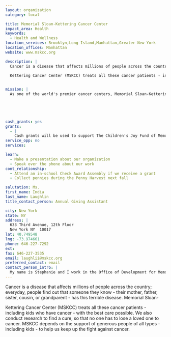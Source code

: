 ```yaml
---
layout: organization
category: local

title: Memorial Sloan-Kettering Cancer Center 
impact_area: Health
keywords: 
  - Health and Wellness
location_services: Brooklyn,Long Island,Manhattan,Greater New York
location_offices: Manhattan
website: www.mskcc.org

description: |
  Cancer is a disease that affects millions of people across the country; everyday, people find out that someone they know - their mother, father, sister, cousin, or grandparent - has this terrible disease. Memorial Sloan-

  Kettering Cancer Center (MSKCC) treats all these cancer patients - including kids who have cancer - with the best care possible. We also conduct research to find a cure, so that no one has to lose a loved one to cancer. MSKCC depends on the support of generous people of all types - including kids - to help us keep up the fight against cancer.

  
mission: |
  As one of the world's premier cancer centers, Memorial Sloan-Kettering Cancer Center is committed to exceptional patient care, leading-edge research, and superb educational programs. The close collaboration between our physicians and scientists is one of our unique strengths, enabling us to provide patients with the best care available today as we work to discover more effective strategies to prevent, control, and ultimately cure cancer in the future. Our education programs train future physicians and scientists, and the knowledge and experience they gain at Memorial Sloan-Kettering has an impact on cancer treatment and the biomedical research agenda around the world.

  

  

cash_grants: yes
grants: 
  - |
    Cash grants will be used to support The Children's Joy Fund of Memorial Sloan-Kettering Cancer Center. This fund makes sure that kids with cancer who visit our hospital have fun things to do while they wait to see a doctor. Our waiting rooms are full of coloring books and crayons, toys, games, and other items that can help sick kids pass the time. And we also hold parties during the holidays, like Halloween, so kids who are too sick to trick-or-treat can still have a good time during special times of the year.
service_opp: no
services: 

learn: 
  - Make a presentation about our organization
  - Speak over the phone about our work
cont_relationship: 
  - Attend an in-school Check Award Assembly if we receive a grant
  - Collect pennies during the Penny Harvest next fall

salutation: Ms. 
first_name: India
last_name: Laughlin
title_contact_person: Annual Giving Assistant

city: New York
state: NY 
address: |
  633 Third Avenue, 12th Floor     
  New York NY  10017
lat: 40.749548
lng: -73.974661
phone: 646-227-7292
ext: 
fax: 646-227-3535
email: laughlii@mskcc.org
preferred_contact: email
contact_person_intro: |
  My name is Stephanie and I work in the Office of Development for Memorial Sloan-Kettering Cancer Center. What do I do in the Office of Development? Well I have several different jobs: I help people put together fundraiser events, I make sure the money from their donations goes where they want it to go, and most importantly, I say “Thanks!” So, thank you very much for every penny you can give to help out our hospital!
---
```

Cancer is a disease that affects millions of people across the country; everyday, people find out that someone they know - their mother, father, sister, cousin, or grandparent - has this terrible disease. Memorial Sloan-

Kettering Cancer Center (MSKCC) treats all these cancer patients - including kids who have cancer - with the best care possible. We also conduct research to find a cure, so that no one has to lose a loved one to cancer. MSKCC depends on the support of generous people of all types - including kids - to help us keep up the fight against cancer.

